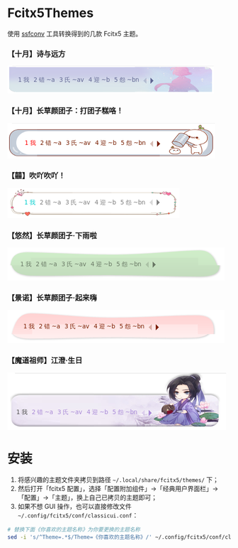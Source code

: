 # Fcitx5Themes

使用 [ssfconv](https://github.com/fkxxyz/ssfconv) 工具转换得到的几款 Fcitx5 主题。

### 【十月】诗与远方
![【十月】诗与远方](.img/【十月】诗与远方.png)


### 【十月】长草颜团子：打团子糕咯！
![【十月】长草颜团子：打团子糕咯！](.img/【十月】长草颜团子：打团子糕咯！.png)


### 【囍】吹吖吹吖！
![【囍】吹吖吹吖！](.img/【囍】吹吖吹吖！.png)


### 【悠然】长草颜团子·下雨啦
![【悠然】长草颜团子·下雨啦](.img/【悠然】长草颜团子·下雨啦.png)


### 【景诺】长草颜团子·起来嗨
![【景诺】长草颜团子·起来嗨](.img/【景诺】长草颜团子·起来嗨.png)


### 【魔道祖师】江澄·生日
![【魔道祖师】江澄·生日](.img/【魔道祖师】江澄·生日.png)


# 安装
1. 将感兴趣的主题文件夹拷贝到路径 `~/.local/share/fcitx5/themes/` 下；
2. 然后打开「fcitx5 配置」，选择「配置附加组件」->「经典用户界面栏」->「配置」->「主题」，换上自己已拷贝的主题即可；
3. 如果不想 GUI 操作，也可以直接修改文件 `~/.config/fcitx5/conf/classicui.conf`：
```bash
# 替换下面《你喜欢的主题名称》为你要更换的主题名称
sed -i 's/^Theme=.*$/Theme=《你喜欢的主题名称》/' ~/.config/fcitx5/conf/classicui.conf
```